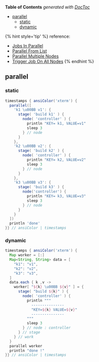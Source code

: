 <!-- START doctoc generated TOC please keep comment here to allow auto update -->
<!-- DON'T EDIT THIS SECTION, INSTEAD RE-RUN doctoc TO UPDATE -->
**Table of Contents**  *generated with [DocToc](https://github.com/thlorenz/doctoc)*

- [parallel](#parallel)
  - [static](#static)
  - [dynamic](#dynamic)

<!-- END doctoc generated TOC please keep comment here to allow auto update -->

{% hint style='tip' %}
reference:
- [Jobs In Parallel](https://www.jenkins.io/doc/pipeline/examples/#jobs-in-parallel)
- [Parallel From List](https://www.jenkins.io/doc/pipeline/examples/#parallel-from-list)
- [Parallel Multiple Nodes](https://www.jenkins.io/doc/pipeline/examples/#parallel-multiple-nodes)
- [Trigger Job On All Nodes](https://www.jenkins.io/doc/pipeline/examples/#trigger-job-on-all-nodes)
{% endhint %}

## parallel
### static
```groovy
timestamps { ansiColor('xterm') {
  parallel([
    'k1 \u00BB v1': {
      stage( 'build k1' ) {
        node( 'controller' ) {
          println "KEY= k1, VALUE=v1"
          sleep 3
        } // node
      }
    },
    'k2 \u00BB v2': {
      stage( 'build k2' ) {
        node( 'controller' ) {
          println "KEY= k2, VALUE=v2"
          sleep 3
        } // node
      }
    },
    'k3 \u00BB v3': {
      stage( 'build k3' ) {
        node('controller') {
          println "KEY= k3, VALUE=v3"
          sleep 3
        } // node
      }
    }
  ])
  println 'done'
}} // ansiColor | timestamps
```

### dynamic
```groovy
timestamps { ansiColor('xterm') {
  Map worker = [:]
  Map<String, String> data = [
    "k1": "v1",
    "k2": "v2",
    "k3": "v3",
  ]
  data.each { k ,v ->
    worker[ "${k} \u00BB ${v}" ] = {
      stage( "build ${k}" ) {
        node( 'controller' ) {
          println """
            ---------------
            "KEY=${k} VALUE=${v}"
            ---------------
          """
          sleep 3
        } // node : controller
      } // stage
    } // work
  }
  parallel worker
  println "done !"
}} // ansiColor | timestamps
```

